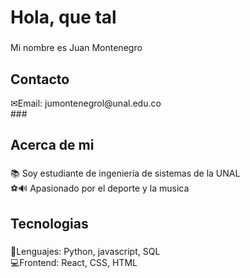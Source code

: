<h1 align="left">Hola, que tal</h1>

###

<p align="left">Mi nombre es Juan Montenegro</p>

###

<h2 align="left">Contacto</h2>
<p align="left">✉Email: jumontenegrol@unal.edu.co<br>
###

<h2 align="left">Acerca de mi</h2>

###

<p align="left">📚 Soy estudiante de ingeniería de sistemas de la UNAL<br>⚽🔊 Apasionado por el deporte y la musica<br>

###

<h2 align="left">Tecnologias</h2>

###

<p align="left">🗿Lenguajes: Python, javascript, SQL<br>💻Frontend: React, CSS, HTML<br>

###

